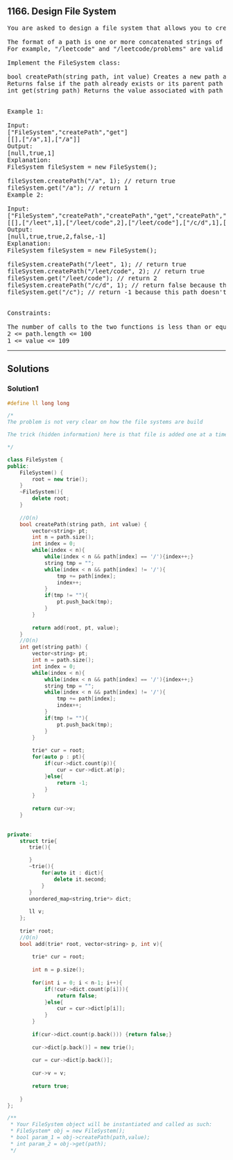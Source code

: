 ## 1166. Design File System
<pre>
You are asked to design a file system that allows you to create new paths and associate them with different values.

The format of a path is one or more concatenated strings of the form: / followed by one or more lowercase English letters. 
For example, "/leetcode" and "/leetcode/problems" are valid paths while an empty string "" and "/" are not.

Implement the FileSystem class:

bool createPath(string path, int value) Creates a new path and associates a value to it if possible and returns true. 
Returns false if the path already exists or its parent path doesn't exist.
int get(string path) Returns the value associated with path or returns -1 if the path doesn't exist.
 

Example 1:

Input: 
["FileSystem","createPath","get"]
[[],["/a",1],["/a"]]
Output: 
[null,true,1]
Explanation: 
FileSystem fileSystem = new FileSystem();

fileSystem.createPath("/a", 1); // return true
fileSystem.get("/a"); // return 1
Example 2:

Input: 
["FileSystem","createPath","createPath","get","createPath","get"]
[[],["/leet",1],["/leet/code",2],["/leet/code"],["/c/d",1],["/c"]]
Output: 
[null,true,true,2,false,-1]
Explanation: 
FileSystem fileSystem = new FileSystem();

fileSystem.createPath("/leet", 1); // return true
fileSystem.createPath("/leet/code", 2); // return true
fileSystem.get("/leet/code"); // return 2
fileSystem.createPath("/c/d", 1); // return false because the parent path "/c" doesn't exist.
fileSystem.get("/c"); // return -1 because this path doesn't exist.
 

Constraints:

The number of calls to the two functions is less than or equal to 104 in total.
2 <= path.length <= 100
1 <= value <= 109
</pre>

------------------------------------------------------------------

## Solutions

### Solution1

```c++
#define ll long long

/*
The problem is not very clear on how the file systems are build

The trick (hidden information) here is that file is added one at a time

*/

class FileSystem {
public:
    FileSystem() {
        root = new trie();
    }
    ~FileSystem(){
        delete root;
    }
    
    //O(n)
    bool createPath(string path, int value) {
        vector<string> pt;
        int n = path.size();
        int index = 0;
        while(index < n){
            while(index < n && path[index] == '/'){index++;}
            string tmp = "";
            while(index < n && path[index] != '/'){
                tmp += path[index];
                index++;
            }
            if(tmp != ""){
                pt.push_back(tmp);
            }
        }
        
        return add(root, pt, value);
    }
    //O(n)
    int get(string path) {
        vector<string> pt;
        int n = path.size();
        int index = 0;
        while(index < n){
            while(index < n && path[index] == '/'){index++;}
            string tmp = "";
            while(index < n && path[index] != '/'){
                tmp += path[index];
                index++;
            }
            if(tmp != ""){
                pt.push_back(tmp);
            }
        }
        
        trie* cur = root;
        for(auto p : pt){
            if(cur->dict.count(p)){
                cur = cur->dict.at(p);
            }else{
                return -1;
            }
        }
        
        return cur->v;
    }
    
    
private:
    struct trie{
       trie(){

       }
       ~trie(){
           for(auto it : dict){
               delete it.second;
           }
       }
       unordered_map<string,trie*> dict;
       
       ll v; 
    };
    
    trie* root;
    //O(n)
    bool add(trie* root, vector<string> p, int v){
    
        trie* cur = root;
        
        int n = p.size();
        
        for(int i = 0; i < n-1; i++){
            if(!cur->dict.count(p[i])){
                return false;
            }else{
                cur = cur->dict[p[i]];
            }
        }
        
        if(cur->dict.count(p.back())) {return false;}
        
        cur->dict[p.back()] = new trie();
        
        cur = cur->dict[p.back()];
        
        cur->v = v;
        
        return true;            
        
    }
};

/**
 * Your FileSystem object will be instantiated and called as such:
 * FileSystem* obj = new FileSystem();
 * bool param_1 = obj->createPath(path,value);
 * int param_2 = obj->get(path);
 */
```
